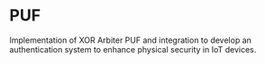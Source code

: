 # PUF
Implementation of XOR Arbiter PUF and integration to develop an authentication system to enhance physical security in IoT devices.
